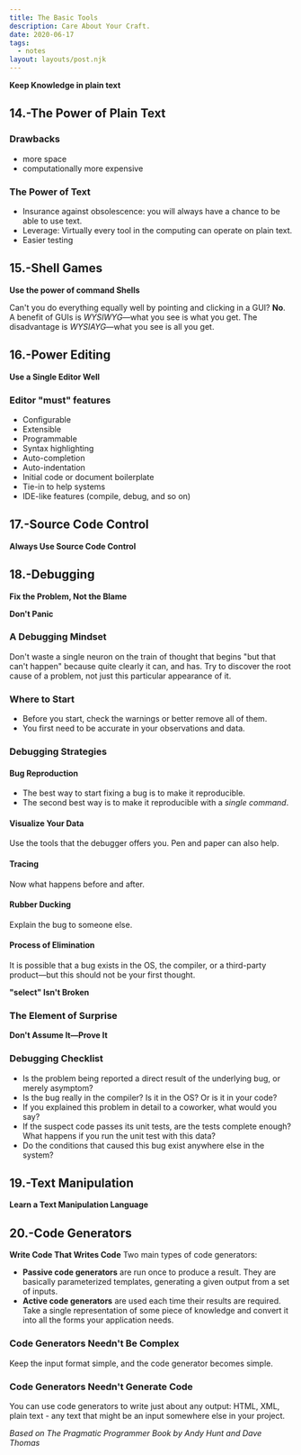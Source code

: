 ```yaml
---
title: The Basic Tools
description: Care About Your Craft.
date: 2020-06-17
tags:
  - notes
layout: layouts/post.njk
---
```


**Keep Knowledge in plain text**

## 14.-The Power of Plain Text

### Drawbacks

- more space
- computationally more expensive

### The Power of Text

- Insurance against obsolescence: you will always have a chance to be able to use text.
- Leverage: Virtually every tool in the computing can operate on plain text.
- Easier testing

## 15.-Shell Games

**Use the power of command Shells**

Can't you do everything equally well by pointing and clicking in a GUI?
**No**. A benefit of GUIs is _WYSIWYG_—what you see is what you get. The disadvantage is _WYSIAYG_—what you see is all you get.

## 16.-Power Editing

**Use a Single Editor Well**

### Editor "must" features

- Configurable
- Extensible
- Programmable
- Syntax highlighting
- Auto-completion
- Auto-indentation
- Initial code or document boilerplate
- Tie-in to help systems
- IDE-like features (compile, debug, and so on)

## 17.-Source Code Control

**Always Use Source Code Control**

## 18.-Debugging

**Fix the Problem, Not the Blame**

**Don't Panic**

### A Debugging Mindset

Don't waste a single neuron on the train of thought that begins "but that can't happen" because quite clearly it can, and has.
Try to discover the root cause of a problem, not just this particular appearance of it.

### Where to Start

- Before you start, check the warnings or better remove all of them.
- You first need to be accurate in your observations and data.

### Debugging Strategies

#### Bug Reproduction

- The best way to start fixing a bug is to make it reproducible.
- The second best way is to make it reproducible with a _single command_.

#### Visualize Your Data

Use the tools that the debugger offers you. Pen and paper can also help.

#### Tracing

Now what happens before and after.

#### Rubber Ducking

Explain the bug to someone else.

#### Process of Elimination

It is possible that a bug exists in the OS, the compiler, or a third-party product—but this should not be your first thought.

**"select" Isn't Broken**

### The Element of Surprise

**Don't Assume It—Prove It**

### Debugging Checklist

- Is the problem being reported a direct result of the underlying bug, or merely asymptom?
- Is the bug really in the compiler? Is it in the OS? Or is it in your code?
- If you explained this problem in detail to a coworker, what would you say?
- If the suspect code passes its unit tests, are the tests complete enough? What happens if you run the unit test with this data?
- Do the conditions that caused this bug exist anywhere else in the system?

## 19.-Text Manipulation

**Learn a Text Manipulation Language**

## 20.-Code Generators

**Write Code That Writes Code**
Two main types of code generators:

- **Passive code generators** are run once to produce a result. They are basically parameterized templates, generating a given output from a set of inputs.
- **Active code generators** are used each time their results are required. Take a single representation of some piece of knowledge and convert it into all the forms your application needs.

### Code Generators Needn't Be Complex

Keep the input format simple, and the code generator becomes simple.

### Code Generators Needn't Generate Code

You can use code generators to write just about any output: HTML, XML, plain text - any text that might be an input somewhere
else in your project.

_Based on The Pragmatic Programmer Book by Andy Hunt and Dave Thomas_
